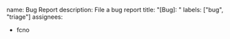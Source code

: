 name: Bug Report
description: File a bug report
title: "[Bug]: "
labels: ["bug", "triage"]
assignees:
  - fcno
